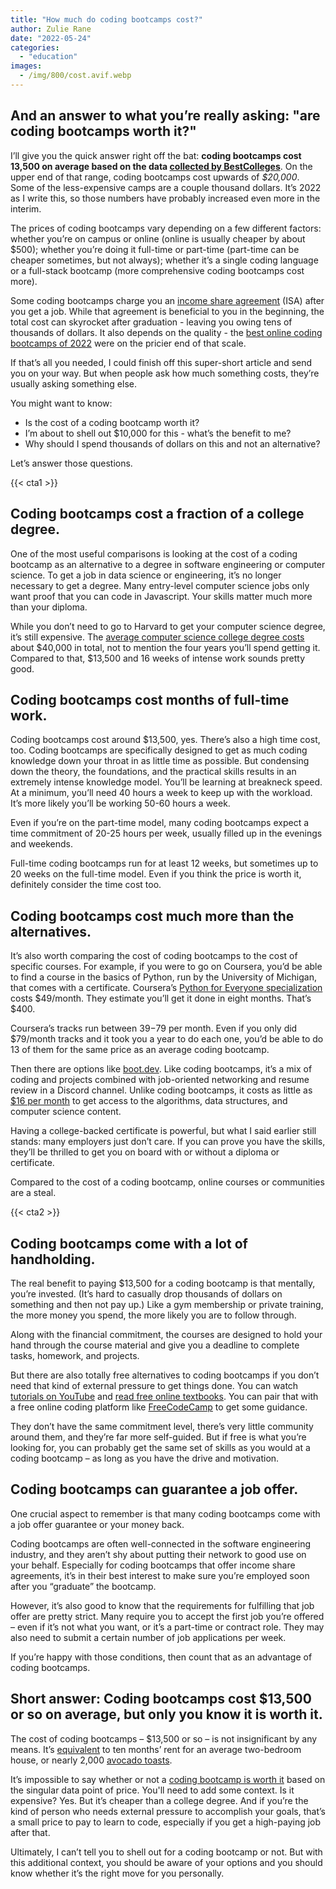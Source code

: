 ```yaml
---
title: "How much do coding bootcamps cost?"
author: Zulie Rane
date: "2022-05-24"
categories: 
  - "education"
images:
  - /img/800/cost.avif.webp
---
```


## And an answer to what you’re really asking: "are coding bootcamps worth it?"

I’ll give you the quick answer right off the bat: **coding bootcamps cost 13,500 on average based on the data [collected by BestColleges](https://www.bestcolleges.com/bootcamps/payment/bootcamp-cost/#:~:text=Based%20on%20data%20from%20over,cost%20a%20few%20thousand%20dollars.)**. On the upper end of that range, coding bootcamps cost upwards of *$20,000*. Some of the less-expensive camps are a couple thousand dollars. It’s 2022 as I write this, so those numbers have probably increased even more in the interim.

The prices of coding bootcamps vary depending on a few different factors: whether you’re on campus or online (online is usually cheaper by about $500); whether you’re doing it full-time or part-time (part-time can be cheaper sometimes, but not always); whether it’s a single coding language or a full-stack bootcamp (more comprehensive coding bootcamps cost more).

Some coding bootcamps charge you an [income share agreement](https://en.wikipedia.org/wiki/Income_share_agreement) (ISA) after you get a job. While that agreement is beneficial to you in the beginning, the total cost can skyrocket after graduation - leaving you owing tens of thousands of dollars. It also depends on the quality - the [best online coding bootcamps of 2022](/education/top-online-bootcamps/) were on the pricier end of that scale.

If that’s all you needed, I could finish off this super-short article and send you on your way. But when people ask how much something costs, they’re usually asking something else.

You might want to know:

* Is the cost of a coding bootcamp worth it?
* I’m about to shell out $10,000 for this - what’s the benefit to me?
* Why should I spend thousands of dollars on this and not an alternative?

Let’s answer those questions.

{{< cta1 >}}

## Coding bootcamps cost a fraction of a college degree.

One of the most useful comparisons is looking at the cost of a coding bootcamp as an alternative to a degree in software engineering or computer science. To get a job in data science or engineering, it’s no longer necessary to get a degree. Many entry-level computer science jobs only want proof that you can code in Javascript. Your skills matter much more than your diploma.

While you don’t need to go to Harvard to get your computer science degree, it’s still expensive. The [average computer science college degree costs](https://www.computerscience.org/degrees/affordable-online-bachelors-computer-science/) about $40,000 in total, not to mention the four years you’ll spend getting it. Compared to that, $13,500 and 16 weeks of intense work sounds pretty good.

## Coding bootcamps cost months of full-time work.

Coding bootcamps cost around $13,500, yes. There’s also a high time cost, too. Coding bootcamps are specifically designed to get as much coding knowledge down your throat in as little time as possible. But condensing down the theory, the foundations, and the practical skills results in an extremely intense knowledge model. You’ll be learning at breakneck speed. At a minimum, you’ll need 40 hours a week to keep up with the workload. It’s more likely you’ll be working 50-60 hours a week.

Even if you’re on the part-time model, many coding bootcamps expect a time commitment of 20-25 hours per week, usually filled up in the evenings and weekends.

Full-time coding bootcamps run for at least 12 weeks, but sometimes up to 20 weeks on the full-time model. Even if you think the price is worth it, definitely consider the time cost too.

## Coding bootcamps cost much more than the alternatives. 

It’s also worth comparing the cost of coding bootcamps to the cost of specific courses. For example, if you were to go on Coursera, you’d be able to find a course in the basics of Python, run by the University of Michigan, that comes with a certificate. Coursera’s [Python for Everyone specialization](https://www.coursera.org/specializations/python) costs $49/month. They estimate you’ll get it done in eight months. That’s $400.

Coursera’s tracks run between $39-$79 per month. Even if you only did $79/month tracks and it took you a year to do each one, you’d be able to do 13 of them for the same price as an average coding bootcamp.

Then there are options like [boot.dev](https://boot.dev). Like coding bootcamps, it’s a mix of coding and projects combined with job-oriented networking and resume review in a Discord channel. Unlike coding bootcamps, it costs as little as [$16 per month](https://boot.dev/pricing) to get access to the algorithms, data structures, and computer science content.

Having a college-backed certificate is powerful, but what I said earlier still stands: many employers just don’t care. If you can prove you have the skills, they’ll be thrilled to get you on board with or without a diploma or certificate.

Compared to the cost of a coding bootcamp, online courses or communities are a steal.

{{< cta2 >}}

## Coding bootcamps come with a lot of handholding. 

The real benefit to paying $13,500 for a coding bootcamp is that mentally, you’re invested. (It’s hard to casually drop thousands of dollars on something and then not pay up.) Like a gym membership or private training, the more money you spend, the more likely you are to follow through.

Along with the financial commitment, the courses are designed to hold your hand through the course material and give you a deadline to complete tasks, homework, and projects.

But there are also totally free alternatives to coding bootcamps if you don’t need that kind of external pressure to get things done. You can watch [tutorials on YouTube](https://blog.feedspot.com/computer_science_youtube_channels/) and [read free online textbooks](https://www.openculture.com/free-computer-science-textbooks). You can pair that with a free online coding platform like [FreeCodeCamp](https://www.freecodecamp.org/) to get some guidance.

They don’t have the same commitment level, there’s very little community around them, and they’re far more self-guided. But if free is what you’re looking for, you can probably get the same set of skills as you would at a coding bootcamp – as long as you have the drive and motivation.

## Coding bootcamps can guarantee a job offer.

One crucial aspect to remember is that many coding bootcamps come with a job offer guarantee or your money back.

Coding bootcamps are often well-connected in the software engineering industry, and they aren’t shy about putting their network to good use on your behalf. Especially for coding bootcamps that offer income share agreements, it’s in their best interest to make sure you’re employed soon after you “graduate” the bootcamp.

However, it’s also good to know that the requirements for fulfilling that job offer are pretty strict. Many require you to accept the first job you’re offered – even if it’s not what you want, or it’s a part-time or contract role. They may also need to submit a certain number of job applications per week.

If you’re happy with those conditions, then count that as an advantage of coding bootcamps.

## Short answer: Coding bootcamps cost $13,500 or so on average, but only you know it is worth it.

The cost of coding bootcamps – $13,500 or so – is not insignificant by any means. It’s [equivalent](https://www.statista.com/statistics/1063502/average-monthly-apartment-rent-usa/) to ten months’ rent for an average two-bedroom house, or nearly 2,000 [avocado toasts](https://time.com/4861608/avocado-toast-cost-spending-americans-square/#:~:text=Based%20on%20data%20from%20hundreds,most%20expensive%20going%20for%20%2418.).

It’s impossible to say whether or not a [coding bootcamp is worth it](/jobs/is-coding-bootcamp-worth-it/) based on the singular data point of price. You'll need to add some context. Is it expensive? Yes. But it’s cheaper than a college degree. And if you’re the kind of person who needs external pressure to accomplish your goals, that’s a small price to pay to learn to code, especially if you get a high-paying job after that.

Ultimately, I can’t tell you to shell out for a coding bootcamp or not. But with this additional context, you should be aware of your options and you should know whether it’s the right move for you personally.
